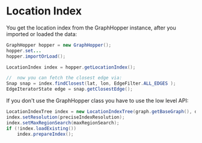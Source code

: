 # Location Index

You get the location index from the GraphHopper instance, after you imported or loaded the data:

```java
GraphHopper hopper = new GraphHopper();
hopper.set...
hopper.importOrLoad();

LocationIndex index = hopper.getLocationIndex();

//  now you can fetch the closest edge via:
Snap snap = index.findClosest(lat, lon, EdgeFilter.ALL_EDGES );
EdgeIteratorState edge = snap.getClosestEdge();
```

If you don't use the GraphHopper class you have to use the low level API:

```java
LocationIndexTree index = new LocationIndexTree(graph.getBaseGraph(), dir);
index.setResolution(preciseIndexResolution);
index.setMaxRegionSearch(maxRegionSearch);
if (!index.loadExisting())
    index.prepareIndex();
```